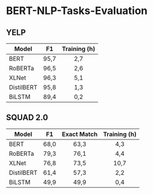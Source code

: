 # BERT-NLP-Tasks-Evaluation

## YELP

| Model      |  F1  | Training (h)  |
|------------|:----:|:-------------:|
| BERT       | 95,7 |      2,7      |
| RoBERTa    | 96,5 |      2,6      |
| XLNet      | 96,3 |      5,1      |
| DistilBERT | 95,8 |      1,3      |
| BiLSTM     | 89,4 |      0,2      |

## SQUAD 2.0

| Model      |  F1  | Exact Match | Training (h)  |
|------------|:----:|:-----------:|:-------------:|
| BERT       | 68,0 |     63,3    |      4,3      |
| RoBERTa    | 79,3 |     76,1    |      4,4      |
| XLNet      | 76,8 |     73,5    |      10,7     |
| DistilBERT | 61,4 |     57,3    |      2,2      |
| BiLSTM     | 49,9 |     49,9    |      0,4      |
